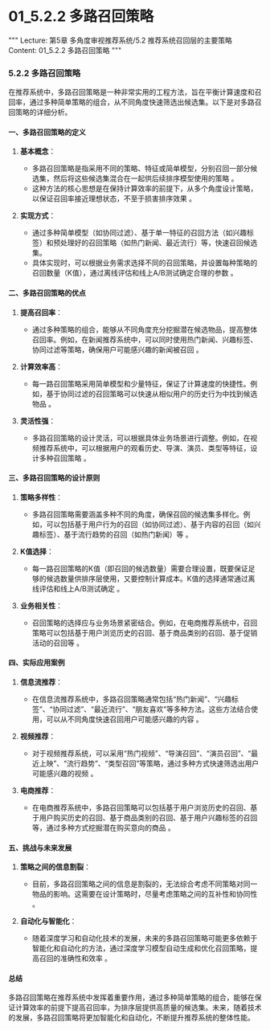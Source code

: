 # 01_5.2.2 多路召回策略

"""
Lecture: 第5章 多角度审视推荐系统/5.2 推荐系统召回层的主要策略
Content: 01_5.2.2 多路召回策略
"""

### 5.2.2 多路召回策略

在推荐系统中，多路召回策略是一种非常实用的工程方法，旨在平衡计算速度和召回率，通过多种简单策略的组合，从不同角度快速筛选出候选集。以下是对多路召回策略的详细分析。

#### 一、多路召回策略的定义

1. **基本概念**：
   - 多路召回策略是指采用不同的策略、特征或简单模型，分别召回一部分候选集，然后将这些候选集混合在一起供后续排序模型使用的策略  。
   - 这种方法的核心思想是在保持计算效率的前提下，从多个角度设计策略，以保证召回率接近理想状态，不至于损害排序效果 。

2. **实现方式**：
   - 通过多种简单模型（如协同过滤）、基于单一特征的召回方法（如兴趣标签）和预处理好的召回策略（如热门新闻、最近流行）等，快速召回候选集。
   - 具体实现时，可以根据业务需求选择不同的召回策略，并设置每种策略的召回数量（K值），通过离线评估和线上A/B测试确定合理的参数  。

#### 二、多路召回策略的优点

1. **提高召回率**：
   - 通过多种策略的组合，能够从不同角度充分挖掘潜在候选物品，提高整体召回率。例如，在新闻推荐系统中，可以同时使用热门新闻、兴趣标签、协同过滤等策略，确保用户可能感兴趣的新闻被召回 。

2. **计算效率高**：
   - 每一路召回策略采用简单模型和少量特征，保证了计算速度的快捷性。例如，基于协同过滤的召回策略可以快速从相似用户的历史行为中找到候选物品 。

3. **灵活性强**：
   - 多路召回策略的设计灵活，可以根据具体业务场景进行调整。例如，在视频推荐系统中，可以根据用户的观看历史、导演、演员、类型等特征，设计多种召回策略 。

#### 三、多路召回策略的设计原则

1. **策略多样性**：
   - 多路召回策略需要涵盖多种不同的角度，确保召回的候选集多样化。例如，可以包括基于用户行为的召回（如协同过滤）、基于内容的召回（如兴趣标签）、基于流行趋势的召回（如热门新闻）等  。

2. **K值选择**：
   - 每一路召回策略的K值（即召回的候选数量）需要合理设置，既要保证足够的候选数量供排序层使用，又要控制计算成本。K值的选择通常通过离线评估和线上A/B测试确定 。

3. **业务相关性**：
   - 召回策略的选择应与业务场景紧密结合。例如，在电商推荐系统中，召回策略可以包括基于用户浏览历史的召回、基于商品类别的召回、基于促销活动的召回等 。

#### 四、实际应用案例

1. **信息流推荐**：
   - 在信息流推荐系统中，多路召回策略通常包括“热门新闻”、“兴趣标签”、“协同过滤”、“最近流行”、“朋友喜欢”等多种方法。这些方法结合使用，可以从不同角度快速召回用户可能感兴趣的内容 。

2. **视频推荐**：
   - 对于视频推荐系统，可以采用“热门视频”、“导演召回”、“演员召回”、“最近上映”、“流行趋势”、“类型召回”等策略，通过多种方式快速筛选出用户可能感兴趣的视频 。

3. **电商推荐**：
   - 在电商推荐系统中，多路召回策略可以包括基于用户浏览历史的召回、基于用户购买历史的召回、基于商品类别的召回、基于用户兴趣标签的召回等，通过多种方式挖掘潜在购买意向的商品 。

#### 五、挑战与未来发展

1. **策略之间的信息割裂**：
   - 目前，多路召回策略之间的信息是割裂的，无法综合考虑不同策略对同一物品的影响。这需要在设计策略时，尽量考虑策略之间的互补性和协同性 。

2. **自动化与智能化**：
   - 随着深度学习和自动化技术的发展，未来的多路召回策略可能更多依赖于智能化和自动化的方法，通过深度学习模型自动生成和优化召回策略，提高召回的准确性和效率  。

#### 总结

多路召回策略在推荐系统中发挥着重要作用，通过多种简单策略的组合，能够在保证计算效率的前提下提高召回率，为排序层提供高质量的候选集。未来，随着技术的发展，多路召回策略将更加智能化和自动化，不断提升推荐系统的整体性能。